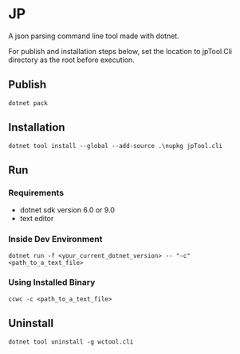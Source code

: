 # JP

A json parsing command line tool made with dotnet.

For publish and installation steps below, set the location to jpTool.Cli directory as the root before execution.

## Publish

```
dotnet pack 
```

## Installation

```
dotnet tool install --global --add-source .\nupkg jpTool.cli
```

## Run

### Requirements

- dotnet sdk version 6.0 or 9.0
- text editor

### Inside Dev Environment

```
dotnet run -f <your_current_dotnet_version> -- "-c" <path_to_a_text_file>
```

### Using Installed Binary

```
ccwc -c <path_to_a_text_file>
```

## Uninstall

```
dotnet tool uninstall -g wctool.cli
```